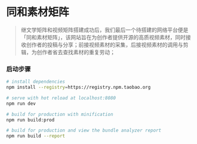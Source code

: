 # 同和素材矩阵

> 继文学矩阵和视频矩阵搭建成功后，我们最后一个待搭建的网络平台便是「同和素材矩阵」，该网站旨在为创作者提供开源的高质视频素材，同时接收创作者的投稿与分享；前接视频素材的采集，后接视频素材的调用与剪辑，为创作者省去查找素材的重复劳动；

### 启动步骤

``` bash
# install dependencies
npm install --registry=https://registry.npm.taobao.org

# serve with hot reload at localhost:8080
npm run dev

# build for production with minification
npm run build:prod

# build for production and view the bundle analyzer report
npm run build --report
```
